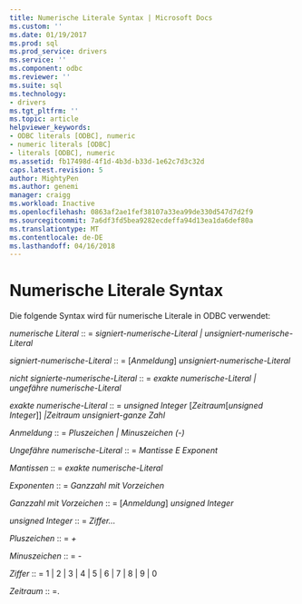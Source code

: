 ```yaml
---
title: Numerische Literale Syntax | Microsoft Docs
ms.custom: ''
ms.date: 01/19/2017
ms.prod: sql
ms.prod_service: drivers
ms.service: ''
ms.component: odbc
ms.reviewer: ''
ms.suite: sql
ms.technology:
- drivers
ms.tgt_pltfrm: ''
ms.topic: article
helpviewer_keywords:
- ODBC literals [ODBC], numeric
- numeric literals [ODBC]
- literals [ODBC], numeric
ms.assetid: fb17498d-4f1d-4b3d-b33d-1e62c7d3c32d
caps.latest.revision: 5
author: MightyPen
ms.author: genemi
manager: craigg
ms.workload: Inactive
ms.openlocfilehash: 0863af2ae1fef38107a33ea99de330d547d7d2f9
ms.sourcegitcommit: 7a6df3fd5bea9282ecdeffa94d13ea1da6def80a
ms.translationtype: MT
ms.contentlocale: de-DE
ms.lasthandoff: 04/16/2018
---
```

# <a name="numeric-literal-syntax"></a>Numerische Literale Syntax
Die folgende Syntax wird für numerische Literale in ODBC verwendet:  
  
 *numerische Literal* :: = *signiert-numerische-Literal &#124; unsigniert-numerische-Literal*  
  
 *signiert-numerische-Literal* :: = [*Anmeldung*] *unsigniert-numerische-Literal*  
  
 *nicht signierte-numerische-Literal* :: = *exakte numerische-Literal &#124; ungefähre numerische-Literal*  
  
 *exakte numerische-Literal* :: = *unsigned Integer* [*Zeitraum*[*unsigned Integer*]]  *&#124;Zeitraum unsigniert-ganze Zahl*  
  
 *Anmeldung* :: = *Pluszeichen &#124; Minuszeichen (-)*  
  
 *Ungefähre numerische-Literal* :: = *Mantisse E Exponent*  
  
 *Mantissen* :: = *exakte numerische-Literal*  
  
 *Exponenten* :: = *Ganzzahl mit Vorzeichen*  
  
 *Ganzzahl mit Vorzeichen* :: = [*Anmeldung*] *unsigned Integer*  
  
 *unsigned Integer* :: = *Ziffer...*  
  
 *Pluszeichen* :: = *+*  
  
 *Minuszeichen* :: = -  
  
 *Ziffer* :: = 1 &#124; 2 &#124; 3 &#124; 4 &#124; 5 &#124; 6 &#124; 7 &#124; 8 &#124; 9 &#124; 0  
  
 *Zeitraum* :: =.
